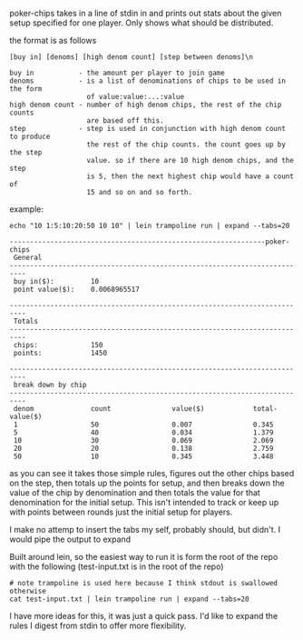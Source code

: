 poker-chips takes in a line of stdin in and prints out stats about the given
setup specified for one player. Only shows what should be distributed.

the format is as follows
```
[buy in] [denoms] [high denom count] [step between denoms]\n

buy in           - the amount per player to join game
denoms           - is a list of denominations of chips to be used in the form 
                   of value:value:...:value
high denom count - number of high denom chips, the rest of the chip counts
                   are based off this.
step             - step is used in conjunction with high denom count to produce
                   the rest of the chip counts. the count goes up by the step
                   value. so if there are 10 high denom chips, and the step
                   is 5, then the next highest chip would have a count of 
                   15 and so on and so forth.
```
example:
```
echo "10 1:5:10:20:50 10 10" | lein trampoline run | expand --tabs=20

---------------------------------------------------------------poker-chips
 General
--------------------------------------------------------------------------
 buy in($):         10
 point value($):    0.0068965517

--------------------------------------------------------------------------
 Totals
--------------------------------------------------------------------------
 chips:             150
 points:            1450

--------------------------------------------------------------------------
 break down by chip
--------------------------------------------------------------------------
 denom              count               value($)            total-value($)
 1                  50                  0.007               0.345
 5                  40                  0.034               1.379
 10                 30                  0.069               2.069
 20                 20                  0.138               2.759
 50                 10                  0.345               3.448
```
as you can see it takes those simple rules, figures out the other chips
based on the step, then totals up the points for setup, and then breaks
down the value of the chip by denomination and then totals the value for 
that denomination for the initial setup. This isn't intended to track or
keep up with points between rounds just the initial setup for players.

I make no attemp to insert the tabs my self, 
probably should, but didn't. I would pipe the output to expand

Built around lein, so the easiest way to run it is form the root of the repo
with the following (test-input.txt is in the root of the repo)
```
# note trampoline is used here because I think stdout is swallowed otherwise
cat test-input.txt | lein trampoline run | expand --tabs=20
```

I have more ideas for this, it was just a quick pass. I'd like to expand
the rules I digest from stdin to offer more flexibility. 
